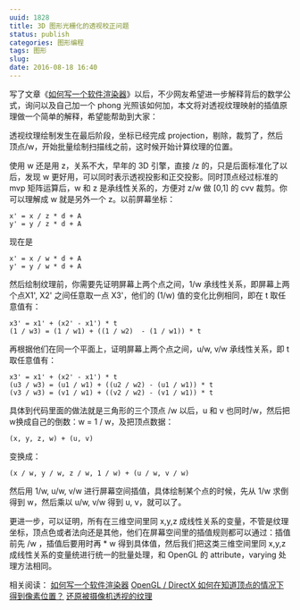 ```yaml
---
uuid: 1828
title: 3D 图形光栅化的透视校正问题
status: publish
categories: 图形编程
tags: 图形
slug: 
date: 2016-08-18 16:40
---
```

写了文章《[如何写一个软件渲染器](http://www.skywind.me/blog/archives/1498)》以后，不少网友希望进一步解释背后的数学公式，询问以及自己加一个 phong 光照该如何加，本文将对透视纹理映射的插值原理做一个简单的解释，希望能帮助到大家：

透视纹理绘制发生在最后阶段，坐标已经完成 projection，剔除，裁剪了，然后顶点/w，开始批量绘制扫描线之前，这时候开始计算纹理的位置。

使用 w 还是用 z，关系不大，早年的 3D 引擎，直接 /z 的，只是后面标准化了以后，发现 w 更好用，可以同时表示透视投影和正交投影。同时顶点经过标准的 mvp 矩阵运算后，w 和 z 是承线性关系的，方便对 z/w 做 [0,1] 的 cvv 裁剪。你可以理解成 w 就是另外一个 z。以前屏幕坐标：

```text
x' = x / z * d + A
y' = y / z * d + A
```

现在是

```text
x' = x / w * d + A
y' = y / w * d + A
```

然后绘制纹理前，你需要先证明屏幕上两个点之间，1/w 承线性关系，即屏幕上两个点X1', X2' 之间任意取一点 X3'，他们的 (1/w) 值的变化比例相同，即在 t 取任意值有：

```text
x3' = x1' + (x2' - x1') * t
(1 / w3) = (1 / w1) + ((1 / w2)  - (1 / w1)) * t
```

再根据他们在同一个平面上，证明屏幕上两个点之间，u/w, v/w 承线性关系，即 t 取任意值有：

```text
x3' = x1' + (x2' - x1') * t
(u3 / w3) = (u1 / w1) + ((u2 / w2) - (u1 / w1)) * t
(v3 / w3) = (v1 / w1) + ((v2 / w2) - (v1 / w1)) * t
```

具体到代码里面的做法就是三角形的三个顶点 /w 以后，u 和 v 也同时/w，然后把w换成自己的倒数：w = 1 / w，及把顶点数据：

```text
(x, y, z, w) + (u, v)
```

变换成：

```text
(x / w, y / w, z / w, 1 / w) + (u / w, v / w)
```

然后用 1/w, u/w, v/w 进行屏幕空间插值，具体绘制某个点的时候，先从 1/w 求倒得到 w，然后乘以 u/w, v/w 得到 u, v，就可以了。

更进一步，可以证明，所有在三维空间里同 x,y,z 成线性关系的变量，不管是纹理坐标，顶点色或者法向还是其他，他们在屏幕空间里的插值规则都可以通过：插值前先 /w ，插值后要用时再 * w 得到具体值，然后我们把这类三维空间里同 x,y,z 成线性关系的变量统进行统一的批量处理，和 OpenGL 的 attribute，varying 处理方法相同。

相关阅读：
[如何写一个软件渲染器](/blog/archives/1498)
[OpenGL / DirectX 如何在知道顶点的情况下得到像素位置？](/blog/archives/2594)
[还原被摄像机透视的纹理](/blog/archives/1363)

